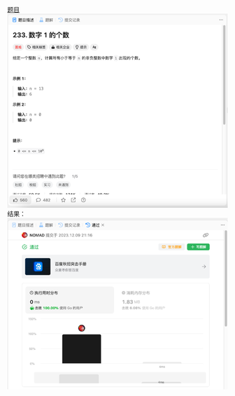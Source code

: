 [题目](https://leetcode.cn/problems/number-of-digit-one/description/)
![pic](img.png)
结果：
![pic](result.png)